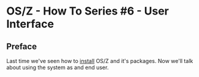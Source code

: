 OS/Z - How To Series #6 - User Interface
========================================

Preface
-------

Last time we've seen how to [install](https://github.com/bztsrc/osz/blob/master/docs/howto5-install.md) OS/Z and it's packages. Now we'll talk about using the system as and end user.
